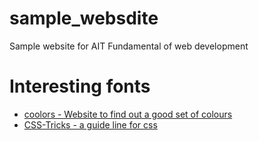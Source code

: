 # sample_websdite
Sample website for AIT Fundamental of web development
# Interesting fonts
* [coolors - Website to find out a good set of colours](https://coolors.co/)
* [CSS-Tricks - a guide line for css](https://css-tricks.com/)